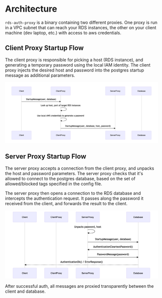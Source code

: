 # Architecture 

`rds-auth-proxy` is a binary containing two different proxies.
One proxy is run in a VPC subnet that can reach your RDS instances,
the other on your client machine (dev laptop, etc.) with access to 
aws credentials.

## Client Proxy Startup Flow

The client proxy is responsible for picking a host (RDS instance), and 
generating a temporary password using the local IAM identity. The
client proxy injects the desired host and password into the postgres 
startup message as additional parameters. 

![Client startup flow](./images/rds-proxy-client-startup-flow.png)

## Server Proxy Startup Flow

The server proxy accepts a connection from the client proxy, and 
unpacks the host and password parameters. The server proxy checks 
that it's allowed to connect to the postgres database, based on 
the set of allowed/blocked tags specified in the config file.

The server proxy then opens a connection to the RDS database and intercepts 
the authentication request. It passes along the password it received from 
the client, and forwards the result to the client. 

![Auth overview](./images/rds-proxy-auth-flow.png)

After successful auth, all messages are proxied transparently between the 
client and database.
